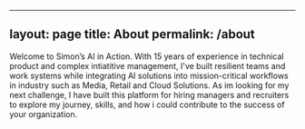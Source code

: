 



---
layout: page
title: About
permalink: /about
---
Welcome to Simon’s AI in Action. With 15 years of experience in technical product and complex intiatitive management, I've built resilient teams and work systems while integrating AI solutions into mission-critical workflows in industry such as Media, Retail and Cloud Solutions. As im looking for my next challenge, I have built this platform for hiring managers and recruiters to explore my journey, skills, and how i could contribute to the success of your organization.
